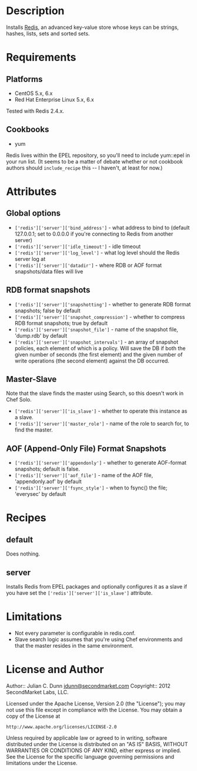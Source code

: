 Description
===========

Installs [Redis](http://redis.io/), an advanced key-value store whose keys can be strings, hashes, lists, sets and sorted sets.

Requirements
============

## Platforms

* CentOS 5.x, 6.x
* Red Hat Enterprise Linux 5.x, 6.x

Tested with Redis 2.4.x.

## Cookbooks

* yum

Redis lives within the EPEL repository, so you'll need to include yum::epel in your run list. (It seems to be a matter of debate whether or not cookbook authors should `include_recipe` this -- I haven't, at least for now.)

Attributes
==========

Global options
--------------

* `['redis']['server']['bind_address']` - what address to bind to (default 127.0.0.1; set to 0.0.0.0 if you're connecting to Redis from another server)
* `['redis']['server']['idle_timeout']` - idle timeout
* `['redis']['server']['log_level']` - what log level should the Redis server log at
* `['redis']['server']['datadir']` - where RDB or AOF format snapshots/data files will live

RDB format snapshots
--------------------

* `['redis']['server']['snapshotting']` - whether to generate RDB format snapshots; false by default
* `['redis']['server']['snapshot_compression']` - whether to compress RDB format snapshots; true by default
* `['redis']['server']['snapshot_file']` - name of the snapshot file, 'dump.rdb' by default
* `['redis']['server']['snapshot_intervals']` - an array of snapshot policies, each element of which is a policy. Will save the DB if both the given number of seconds (the first element) and the given number of write operations (the second element) against the DB occurred.

Master-Slave
------------

Note that the slave finds the master using Search, so this doesn't work in Chef Solo.

* `['redis']['server']['is_slave']` - whether to operate this instance as a slave.
* `['redis']['server']['master_role']` - name of the role to search for, to find the master.

AOF (Append-Only File) Format Snapshots
---------------------------------------

* `['redis']['server']['appendonly']` - whether to generate AOF-format snapshots; default is false.
* `['redis']['server']['aof_file']` - name of the AOF file, 'appendonly.aof' by default
* `['redis']['server']['fsync_style']` - when to fsync() the file; 'everysec' by default

Recipes
=======

default
-------

Does nothing.

server
------

Installs Redis from EPEL packages and optionally configures it as a slave if you have set the `['redis']['server']['is_slave']` attribute.

Limitations
===========

* Not every parameter is configurable in redis.conf.
* Slave search logic assumes that you're using Chef environments and that the master resides in the same environment.

License and Author
==================

Author:: Julian C. Dunn <jdunn@secondmarket.com>
Copyright:: 2012 SecondMarket Labs, LLC.

Licensed under the Apache License, Version 2.0 (the "License");
you may not use this file except in compliance with the License.
You may obtain a copy of the License at

    http://www.apache.org/licenses/LICENSE-2.0

Unless required by applicable law or agreed to in writing, software
distributed under the License is distributed on an "AS IS" BASIS,
WITHOUT WARRANTIES OR CONDITIONS OF ANY KIND, either express or implied.
See the License for the specific language governing permissions and
limitations under the License.
